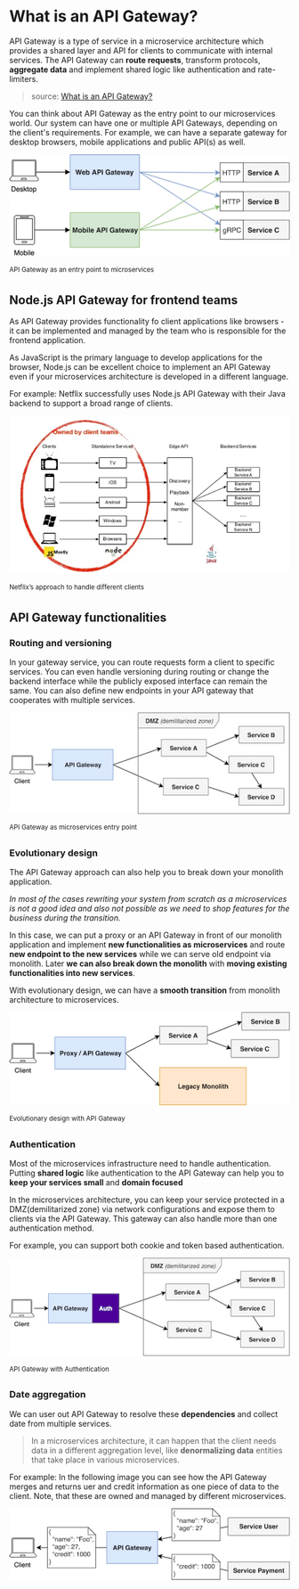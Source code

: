 # What is an API Gateway?

API Gateway is a type of service in a microservice architecture which provides a shared layer and API for clients to communicate with internal services. The API Gateway can **route requests**, transform protocols, **aggregate data** and implement shared logic like authentication and rate-limiters.

> source: [What is an API Gateway?][What-is-an-API-Gateway-def]

You can think about API Gateway as the entry point to our microservices world.
Our system can have one or multiple API Gateways, depending on the client's requirements. For example, we can have a separate gateway for desktop browsers, mobile applications and public API(s) as well.

![API Gateway as an entry point to microservices](image.png)

<sup> API Gateway as an entry point to microservices </sup>

[What-is-an-API-Gateway-def]: https://blog.risingstack.com/building-an-api-gateway-using-nodejs/

## Node.js API Gateway for frontend teams

As API Gateway provides functionality fo client applications like browsers - it can be implemented and managed by the team who is responsible for the frontend application.

As JavaScript is the primary language to develop applications for the browser, Node.js can be excellent choice to implement an API Gateway even if your microservices architecture is developed in a different language.

For example: Netflix successfully uses Node.js API Gateway with their Java backend to support a broad range of clients.

![Alt text](netflix-nodejs-api-gateway.png)

<sup>Netflix’s approach to handle different clients</sup>

## API Gateway functionalities

### Routing and versioning

In your gateway service, you can route requests form a client to specific services.
You can even handle versioning during routing or change the backend interface while the publicly exposed interface can remain the same. You can also define new endpoints in your API gateway that cooperates with multiple services.

![alt text](API-Gateway-as-microservices-entry-point.png)

<sup>API Gateway as microservices entry point</sup>

### Evolutionary design

The API Gateway approach can also help you to break down your monolith application.

_In most of the cases rewriting your system from scratch as a microservices is not a good idea and also not possible as we need to shop features for the business during the transition._

In this case, we can put a proxy or an API Gateway in front of our monolith application and implement **new functionalities as microservices** and route **new endpoint to the new services** while we can serve old endpoint via monolith. Later **we can also break down the monolith** with **moving existing functionalities into new services**.

With evolutionary design, we can have a **smooth transition** from monolith architecture to microservices.

![alt text](Evolutionary-design-with-API-Gateway.png)

<sup>Evolutionary design with API Gateway</sup>

### Authentication

Most of the microservices infrastructure need to handle authentication.
Putting **shared logic** like authentication to the API Gateway can help you to **keep your services small** and **domain focused**

In the microservices architecture, you can keep your service protected in a DMZ(demilitarized zone) via network configurations and expose them to clients via the API Gateway. This gateway can also handle more than one authentication method.

For example, you can support both cookie and token based authentication.

![alt text](API-Gateway-with-Authentication.png)

<sup>API Gateway with Authentication</sup>

### Date aggregation

We can user out API Gateway to resolve these **dependencies** and collect date from multiple services.

> In a microservices architecture, it can happen that the client needs data in a different aggregation level, like **denormalizing data** entities that take place in various microservices.

For example: In the following image you can see how the API Gateway merges and returns uer and credit information as one piece of data to the client. Note, that these are owned and managed by different microservices.

![alt text](Date-aggregation.png)
